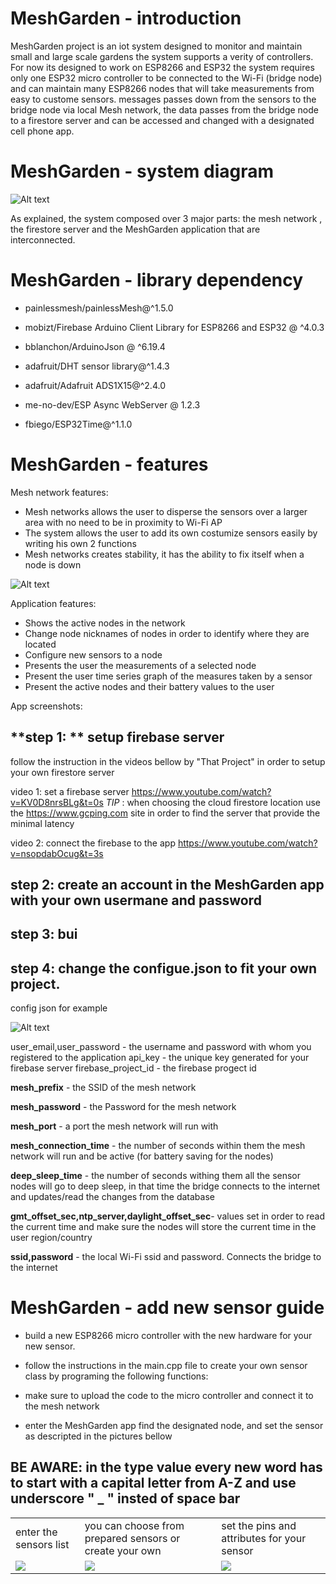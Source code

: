 # MeshGarden - introduction

MeshGarden project is an iot system designed to monitor and maintain small and large scale gardens the system supports a verity of controllers. 
For now its designed to work on ESP8266 and ESP32
the system requires only one ESP32 micro controller to be connected to the Wi-Fi (bridge node) and can maintain many ESP8266 nodes that will take measurements 
from easy to custome sensors.
messages passes down from the sensors to the bridge node via local Mesh network,
the data passes from the bridge node to a firestore server and can be accessed and changed with a designated cell phone app.

# MeshGarden - system diagram
![Alt text](/docs/images/system_scheme.jpeg)

As explained, the system composed over 3 major parts: the mesh network , the firestore server and the MeshGarden application 
that are interconnected.

# MeshGarden - library dependency

* painlessmesh/painlessMesh@^1.5.0

* mobizt/Firebase Arduino Client Library for ESP8266 and ESP32 @ ^4.0.3

* bblanchon/ArduinoJson @ ^6.19.4

* adafruit/DHT sensor library@^1.4.3

* adafruit/Adafruit ADS1X15@^2.4.0

* me-no-dev/ESP Async WebServer @ 1.2.3

* fbiego/ESP32Time@^1.1.0

# MeshGarden - features
Mesh network features:

* Mesh networks allows the user to disperse the sensors over a larger area with no need to be in proximity to Wi-Fi AP
* The system allows the user to add its own costumize sensors easily by writing his own 2 functions
* Mesh networks creates stability, it has the ability to fix itself when a node is down  

![Alt text](/docs/images/plant_disperse.png)

Application features:

* Shows the active nodes in the network
* Change node nicknames of nodes in order to identify where they are located
* Configure new sensors to a node
* Presents the user the measurements of a selected node
* Present the user time series graph of the measures taken by a sensor
* Present the active nodes and their battery values to the user  

App screenshots:



## **step 1: ** setup firebase server

follow the instruction in the videos bellow by "That Project" in order to setup your own firestore server

video 1:
set a firebase server https://www.youtube.com/watch?v=KV0D8nrsBLg&t=0s
*TIP* : when choosing the cloud firestore location use the https://www.gcping.com 
site in order to find the server that provide the minimal latency 


video 2:
connect the firebase to the app https://www.youtube.com/watch?v=nsopdabOcug&t=3s 

## **step 2:** create an account in the MeshGarden app with your own usermane and password

## **step 3:** bui 

## **step 4:** change the configue.json to fit your own project.

config json for example

![Alt text](/docs/images/config_json.png)

user_email,user_password - the username and password with whom you registered to the application
api_key - the unique key generated for your firebase server
firebase_project_id - the firebase progect id 

**mesh_prefix** - the SSID of the mesh network

**mesh_password** - the Password for the mesh network

**mesh_port** - a port the mesh network will run with

**mesh_connection_time** - the number of seconds within them the mesh network will run and be active (for battery saving for the nodes)

**deep_sleep_time** - the number of seconds withing them all the sensor nodes will go to deep sleep, in that time the bridge connects to the  internet and updates/read the changes from the database


**gmt_offset_sec,ntp_server,daylight_offset_sec**- values set in order to read the current time and make sure the nodes will store the current time in the user region/country


**ssid,password** - the local Wi-Fi ssid and password. Connects the bridge to the internet 

# MeshGarden - add new sensor guide

* build a new ESP8266 micro controller with the new hardware for your new sensor.

* follow the instructions in the main.cpp file to create your own sensor class by programing the following functions:

* make sure to upload the code to the micro controller and connect it to the mesh network

* enter the MeshGarden app find the designated node, and set the sensor as descripted in the pictures bellow

## BE AWARE: in the type value every new word has to start with a capital letter from A-Z and use underscore " _ " insted of space bar

<table>
  <tr>
    <td>enter the sensors list</td>
     <td>you can choose from prepared sensors or create your own</td>
     <td>set the pins and attributes for your sensor</td>
  </tr>
  <tr>
    <td valign="top"><img src="docs/images/sensor screen.jpg"></td>
    <td valign="top"><img src="docs/images/add sensor.jpg"></td>
    <td valign="top"><img src="docs/images/add sensor screen.jpg"></td>
  </tr>
 </table>